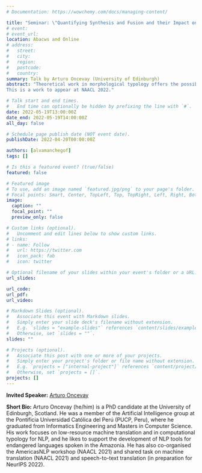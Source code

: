 ```yaml
---
# Documentation: https://wowchemy.com/docs/managing-content/

title: "Seminar: \"Quantifying Synthesis and Fusion and their Impact on Machine Translation\""
# event:
# event_url:
location: Abacws and Online
# address:
#   street:
#   city:
#   region:
#   postcode:
#   country:
summary: Talk by Arturo Oncevay (University of Edinburgh)
abstract: "Theoretical work in morphological typology offers the possibility of measuring morphological diversity on a continuous scale. However, literature in NLP typically labels a whole language with a strict type of morphology, e.g. fusional or agglutinative. In this talk, we propose to reduce the theoretical rigidity of such claims, by quantifying the morphological typology at the word and segment level. We are going to discuss Payne (2017)'s approach to classify morphology using two indices: synthesis (from 1 for analytic to 3 or more for polysynthetic) and fusion (from 0 for agglutinative to 1 for fusional), how to compute them, and the relationship between machine translation performance and those degrees of synthesis and fusion at word (nouns and verbs for English-Turkish, and verbs in English-Spanish) and segment level (previous language pairs plus English-German in both directions).
This is a work to appear at NAACL 2022."

# Talk start and end times.
#   End time can optionally be hidden by prefixing the line with `#`.
date: 2022-05-19T13:00:00Z
date_end: 2022-05-19T14:00:00Z
all_day: false

# Schedule page publish date (NOT event date).
publishDate: 2022-04-20T00:00:00Z

authors: [alvamanchegof]
tags: []

# Is this a featured event? (true/false)
featured: false

# Featured image
# To use, add an image named `featured.jpg/png` to your page's folder. 
# Focal points: Smart, Center, TopLeft, Top, TopRight, Left, Right, BottomLeft, Bottom, BottomRight.
image:
  caption: ""
  focal_point: ""
  preview_only: false

# Custom links (optional).
#   Uncomment and edit lines below to show custom links.
# links:
# - name: Follow
#   url: https://twitter.com
#   icon_pack: fab
#   icon: twitter

# Optional filename of your slides within your event's folder or a URL.
url_slides:

url_code:
url_pdf:
url_video:

# Markdown Slides (optional).
#   Associate this event with Markdown slides.
#   Simply enter your slide deck's filename without extension.
#   E.g. `slides = "example-slides"` references `content/slides/example-slides.md`.
#   Otherwise, set `slides = ""`.
slides: ""

# Projects (optional).
#   Associate this post with one or more of your projects.
#   Simply enter your project's folder or file name without extension.
#   E.g. `projects = ["internal-project"]` references `content/project/deep-learning/index.md`.
#   Otherwise, set `projects = []`.
projects: []
---
```


**Invited Speaker:** [Arturo Oncevay](https://aoncevay.github.io/)

**Short Bio:**
Arturo Oncevay (he/him) is a PhD candidate at the University of Edinburgh, Scotland. He was a member of the Artificial Intelligence group at the Pontificia Universidad Católica del Perú (PUCP, Peru), where he graduated from Informatics Engineering and Masters in Computer Science. His work focuses on low-resource machine translation and in computational typology for NLP, and he likes to support the development of NLP tools for endangered languages spoken in the Amazonia. He has also co-organised the AmericasNLP workshop (NAACL 2021) and shared task on machine translation (NAACL 2021) and speech-to-text translation (in preparation for NeurIPS 2022).